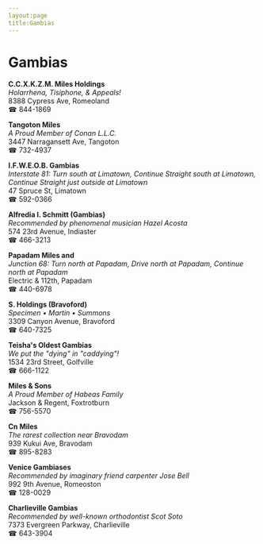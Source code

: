 ```yaml
---
layout:page
title:Gambias
---
```

# Gambias

**C.C.X.K.Z.M. Miles Holdings**  
_Holarrhena, Tisiphone, & Appeals!_  
8388 Cypress Ave, Romeoland  
☎ 844-1869



**Tangoton Miles**  
_A Proud Member of Conan L.L.C._  
3447 Narragansett Ave, Tangoton  
☎ 732-4937



**I.F.W.E.O.B. Gambias**  
_Interstate 81: Turn south at Limatown, Continue Straight south at Limatown, Continue Straight just outside at Limatown_  
47 Spruce St, Limatown  
☎ 592-0366



**Alfredia I. Schmitt (Gambias)**  
_Recommended by phenomenal musician Hazel Acosta_  
574 23rd Avenue, Indiaster  
☎ 466-3213



**Papadam Miles and**  
_Junction 68: Turn north at Papadam, Drive north at Papadam, Continue north at Papadam_  
Electric & 112th, Papadam  
☎ 440-6978



**S. Holdings (Bravoford)**  
_Specimen • Martin • Summons_  
3309 Canyon Avenue, Bravoford  
☎ 640-7325



**Teisha's Oldest Gambias**  
_We put the "dying" in "caddying"!_  
1534 23rd Street, Golfville  
☎ 666-1122



**Miles & Sons**  
_A Proud Member of Habeas Family_  
Jackson & Regent, Foxtrotburn  
☎ 756-5570



**Cn Miles**  
_The rarest collection near Bravodam_  
939 Kukui Ave, Bravodam  
☎ 895-8283



**Venice Gambiases**  
_Recommended by imaginary friend carpenter Jose Bell_  
992 9th Avenue, Romeoston  
☎ 128-0029



**Charlieville Gambias**  
_Recommended by well-known orthodontist Scot Soto_  
7373 Evergreen Parkway, Charlieville  
☎ 643-3904



